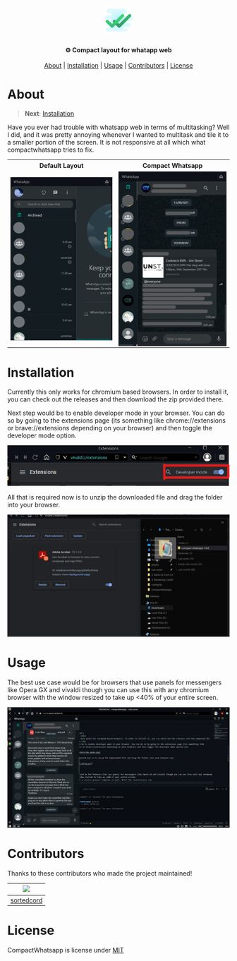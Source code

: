 <h1 align="center">
  <img src="icons/icon48.png" height="64" alt="hypecli">
</h1>

<h4 align="center">⚙ Compact layout for whatapp web</h4>

<p align="center">
  <a href="#about">About</a> | 
  <a href="#installation">Installation</a> | 
  <a href="#usage">Usage</a> | 
  <a href="#contributors">Contributors</a> |
  <a href="#license">License</a>
</p> 

# About

> **Next**: [Installation](#installation)

Have you ever had trouble with whatsapp web in terms of multitasking? Well I did, and it was pretty annoying whenever I wanted to multitask and tile it to a smaller portion of the screen. It is not responsive at all which what compactwhatsapp tries to fix.

<table>
    <tr>
        <th>Default Layout
        <th>Compact Whatsapp
    </tr>
    <tr>
        <td><img align="center" src="screenshots/default.png" />
        <td><img align="center" src="screenshots/wscompact.png" />
    <tr>
</table>

<div id="installation">
  <h1> Installation </h1>
  <p>Currently this only works for chromium based browsers. In order to install it, you can check out the releases and then download the zip provided there.</p>
  <p>Next step would be to enable developer mode in your browser. You can do so by going to the extensions page (its something like chrome://extensions or brave://extensions depending on your browser) and then toggle the developer mode option.</p>

  ![devmode](screenshots/dev_mode.png)

  <p>All that is required now is to unzip the downloaded file and drag the folder into your browser.</p>

  ![drag](screenshots/drag.gif)
</div>

# Usage
The best use case would be for browsers that use panels for messengers like Opera GX and vivaldi though you can use this with any chromium browser with the window resized to take up <40% of your entire screen.


![usage](screenshots/usage.png)


# Contributors
<!-- > For contirbuting, see [CONTRIBUTING.md](https://github.com/serumstudio/hype/tree/main/CONTRIBUTING.md) -->

Thanks to these contributors who made the project maintained!

| ![](https://github.com/sortedcord.png?size=50)   |
|:-------------------------------------------:|
| [sortedcord](https://www.github.com/sortedcord)     |

<div id="license">
  <h1> License </h1>
  <p> CompactWhatsapp is license under <a href="https://github.com/sortedcord/compactwhatsapp/blob/master/LICENSE">MIT</a> </p>
</div>
